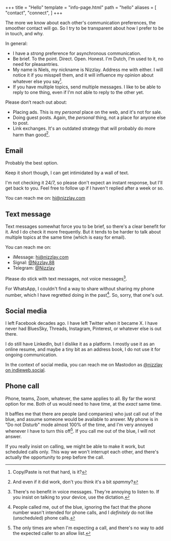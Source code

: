 +++
title = "Hello"
template = "info-page.html"
path = "hello"
aliases = [
    "contact",
    "connect",
]
+++

The more we know about each other's communication preferences, the smoother contact will go. So I try to be transparent about how I prefer to be in touch, and why.

In general:
- I have a *strong* preference for asynchronous communication.
- Be brief. To the point. Direct. Open. Honest. I'm Dutch, I'm used to it, no need for pleasantries.
- My name is Niels, my nickname is Nizzlay. Address me with either. I will notice it if you misspell them, and it will influence my opinion about whatever else you say[^1].
- If you have multiple topics, send multiple messages. I like to be able to reply to one thing, even if I'm not able to reply to the other yet.

Please don’t reach out about:
- Placing ads. This is my *personal* place on the web, and it's not for sale.
- Doing guest posts. Again, the *personal* thing, not a place for anyone else to post.
- Link exchanges. It's an outdated strategy that will probably do more harm than good[^2].

## Email
Probably the best option. 

Keep it short though, I can get intimidated by a wall of text. 

I'm not checking it 24/7, so please don't expect an instant response, but I'll get back to you. Feel free to follow up if I haven't replied after a week or so.

You can reach me on: [hi@nizzlay.com](mailto:hi@nizzlay.com)

## Text message
Text messages somewhat force you to be brief, so there's a clear benefit for it. And I do check it more frequently. But it tends to be harder to talk about multiple topics at the same time (which is easy for email).

You can reach me on:
- iMessage: [hi@nizzlay.com](sms://hi@nizzlay.com)
- Signal: [@Nizzlay.88](https://signal.me/#eu/3YJ5fU_WozksK8XAYUGTlm1QuyFLjHYb94EGzngqVvdt8nezOzlC-JB2jf7B3dQG)
- Telegram: [@Nizzlay](https://t.me/Nizzlay)

Please do stick with text messages, not voice messages[^3]. 

For WhatsApp, I couldn't find a way to share without sharing my phone number, which I have regretted doing in the past[^4]. So, sorry, that one's out.

## Social media
I left Facebook decades ago. I have left Twitter when it became X. I have never had BluesSky, Threads, Instagram, Pinterest, or whatever else is out there.

I do still have LinkedIn, but I dislike it as a platform. I mostly use it as an online resume, and maybe a tiny bit as an address book, I do not use it for ongoing communication.

In the context of social media, you can reach me on Mastodon as [@nizzlay on indieweb.social](https://indieweb.social/@nizzlay).

## Phone call
Phone, teams, Zoom, whatever, the same applies to all. By far the worst option for me. Both of us would need to have time, at the *exact* same time. 

It baffles me that there are people (and companies) who just call out of the blue, and assume someone would be available to answer. My phone is in "Do not Disturb" mode almost 100% of the time, and I'm very annoyed whenever I have to turn this off[^5]. If you call me out of the blue, I will not answer.

If you really insist on calling, we might be able to make it work, but scheduled calls only. This way we won't interrupt each other, and there's actually the opportunity to prep before the call.

[^1]: Copy/Paste is not that hard, is it?

[^2]: And even if it did work, don't you think it's a bit *spammy*?

[^3]: There's no benefit in voice messages. They're annoying to listen to. If you insist on talking to your device, use the dictation.

[^4]: People called me, out of the blue, ignoring the fact that the phone number wasn't intended for phone calls, and I *definitely* do not like (unscheduled) phone calls.

[^5]: The only times are when I'm expecting a call, and there's no way to add the expected caller to an allow list.